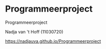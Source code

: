 # Programmeerproject
Programmeerproject

Nadja van 't Hoff (11030720)

https://nadjauva.github.io/Programmeerproject
